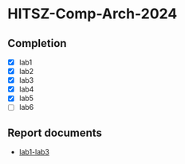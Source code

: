 HITSZ-Comp-Arch-2024
===============
## Completion
- [x] lab1
- [x] lab2
- [x] lab3
- [x] lab4
- [x] lab5
- [ ] lab6

## Report documents
- [lab1-lab3](https://github.com/J0hNnY1ee/HITSZ-Comp-Arch-2024/blob/main/lab3/%E8%AE%A1%E7%AE%97%E6%9C%BA%E4%BD%93%E7%B3%BB%E7%BB%93%E6%9E%84%E5%AE%9E%E9%AA%8C%201-3%20%E5%AE%9E%E9%AA%8C%E6%8A%A5%E5%91%8A.pdf)